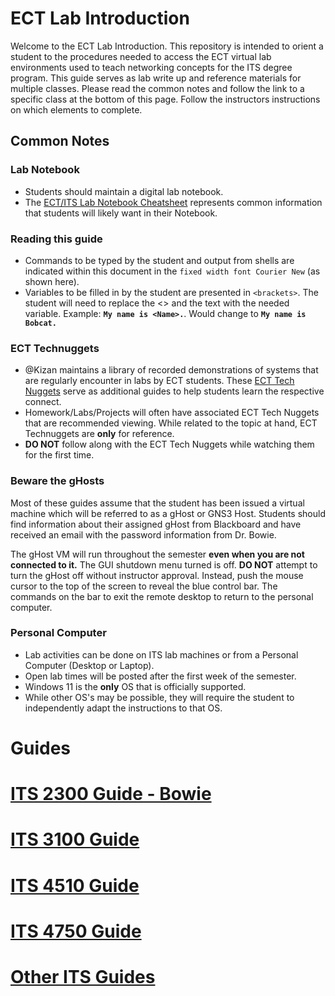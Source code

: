 # ECT Lab Introduction

Welcome to the ECT Lab Introduction. This repository is intended to orient a student to the procedures needed to access the ECT virtual lab environments used to teach networking concepts for the ITS degree program. This guide serves as lab write up and reference materials for multiple classes. Please read the common notes and follow the link to a specific class at the bottom of this page. Follow the instructors instructions on which elements to complete.

## Common Notes

### Lab Notebook
- Students should maintain a digital lab notebook.
- The [ECT/ITS Lab Notebook Cheatsheet](https://github.com/OHIO-ECT/Lab-Notebook-Cheat-Sheet) represents common information that students will likely want in their Notebook.

### Reading this guide
- Commands to be typed by the student and output from shells are indicated within this document in the ``fixed width font Courier New`` (as shown here).
- Variables to be filled in by the student are presented in ``<brackets>``. The student will need to replace the <> and the text with the needed variable. Example: **``My name is <Name>.``**. Would change to **``My name is Bobcat.``**

### ECT Technuggets
- @Kizan maintains a library of recorded demonstrations of systems that are regularly encounter in labs by ECT students. These [ECT Tech Nuggets](https://www.youtube.com/@ecttechnuggets9126/featured) serve as additional guides to help students learn the respective connect.
- Homework/Labs/Projects will often have associated ECT Tech Nuggets that are recommended viewing. While related to the topic at hand, ECT Technuggets are **only** for reference.
- **DO NOT** follow along with the ECT Tech Nuggets while watching them for the first time. 

### Beware the gHosts
Most of these guides assume that the student has been issued a virtual machine which will be referred to as a gHost or GNS3 Host. Students should find information about their assigned gHost from Blackboard and have received an email with the password information from Dr. Bowie.

The gHost VM will run throughout the semester **even when you are not connected to it.** The GUI shutdown menu turned is off. **DO NOT** attempt to turn the gHost off without instructor approval. Instead, push the mouse cursor to the top of the screen to reveal the blue control bar. The commands on the bar to exit the remote desktop to return to the personal computer.

### Personal Computer
- Lab activities can be done on ITS lab machines or from a Personal Computer (Desktop or Laptop).
- Open lab times will be posted after the first week of the semester.
- Windows 11 is the **only** OS that is officially supported.
- While other OS's may be possible, they will require the student to independently adapt the instructions to that OS.

# Guides
# [ITS 2300 Guide - Bowie](/course_guides/ITS-2300-Bowie.md)
# [ITS 3100 Guide](/course_guides/ITS-3100.md)
# [ITS 4510 Guide](/course_guides/ITS-4510.md)
# [ITS 4750 Guide](/course_guides/ITS-4750.md)
# [Other ITS Guides](/course_guides/ITS-Other.md)
